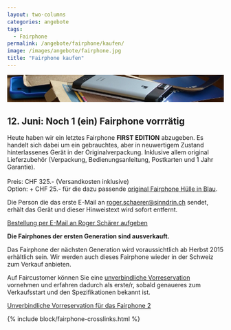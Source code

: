 ```yaml
---
layout: two-columns
categories: angebote
tags:
  - Fairphone
permalink: /angebote/fairphone/kaufen/
image: /images/angebote/fairphone.jpg
title: "Fairphone kaufen"
---
```

<div class="angebot-top-wide"><img title="Fairphone" src="/images/angebote/fairphone_sub.jpg"></div>

<div class="panel callout"><h2>12. Juni: Noch 1 (ein) Fairphone vorrrätig</h2>
<p>Heute haben wir ein letztes Fairphone <b>FIRST EDITION</b> abzugeben. Es handelt sich dabei um ein gebrauchtes, aber in neuwertigem Zustand hinterlassenes Gerät in der Originalverpackung. Inklusive allem original Lieferzubehör (Verpackung, Bedienungsanleitung, Postkarten und 1 Jahr Garantie).<br><br>
Preis: CHF 325.- (Versandkosten inklusive)<br>Option: + CHF 25.- für die dazu passende <a href="https://www.youtube.com/watch?v=R1H3Epz97Ig">original Fairphone Hülle in Blau</a>.</p>
<p>Die Person die das erste E-Mail an <a href="mailto:roger.schaerer@sinndrin.ch">roger.schaerer@sinndrin.ch</a> sendet, erhält das Gerät und dieser Hinweistext wird sofort entfernt.</p>
<a href="mailto:roger.schaerer@sinndrin.ch" class="button alert"><i class="fi-arrow-right"></i> Bestellung per E-Mail an Roger Schärer aufgeben</a>
</div>

**Die Fairphones der ersten Generation sind ausverkauft.**

Das Fairphone der nächsten Generation wird voraussichtlich ab Herbst 2015 erhältlich sein. Wir werden auch dieses Fairphone wieder in der Schweiz zum Verkauf anbieten.

Auf Faircustomer können Sie eine [unverbindliche Vorreservation](http://www.faircustomer.ch/reservation_fuer_fairphone_2_9) vornehmen und erfahren dadurch als erste/r, sobald genaueres zum Verkaufsstart und den Spezifikationen bekannt ist.

<a href="http://www.faircustomer.ch/reservation_fuer_fairphone_2_9" class="button"><i class="fi-arrow-right"></i> Unverbindliche Vorreservation für das Fairphone 2</a>

{% include block/fairphone-crosslinks.html %}
